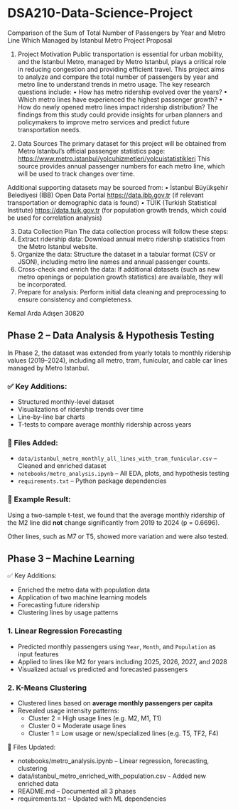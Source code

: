 # DSA210-Data-Science-Project
Comparison of the Sum of Total Number of Passengers by Year and Metro Line  Which Managed by Istanbul Metro
Project Proposal
1. Project Motivation
Public transportation is essential for urban mobility, and the Istanbul Metro, managed by Metro Istanbul, plays a critical role in reducing congestion and providing efficient travel. This project aims to analyze and compare the total number of passengers by year and metro line to understand trends in metro usage. The key research questions include:
•	How has metro ridership evolved over the years?
•	Which metro lines have experienced the highest passenger growth?
•	How do newly opened metro lines impact ridership distribution?
The findings from this study could provide insights for urban planners and policymakers to improve metro services and predict future transportation needs.

2. Data Sources
The primary dataset for this project will be obtained from Metro Istanbul’s official passenger statistics page:
https://www.metro.istanbul/yolcuhizmetleri/yolcuistatistikleri 
This source provides annual passenger numbers for each metro line, which will be used to track changes over time.

Additional supporting datasets may be sourced from:
•	İstanbul Büyükşehir Belediyesi (İBB) Open Data Portal
https://data.ibb.gov.tr (if relevant transportation or demographic data is found)
•	TÜİK (Turkish Statistical Institute)
https://data.tuik.gov.tr (for population growth trends, which could be used for correlation analysis)

3. Data Collection Plan
The data collection process will follow these steps:
1.	Extract ridership data: Download annual metro ridership statistics from the Metro Istanbul website.
2.	Organize the data: Structure the dataset in a tabular format (CSV or JSON), including metro line names and annual passenger counts.
3.	Cross-check and enrich the data: If additional datasets (such as new metro openings or population growth statistics) are available, they will be incorporated.
4.	Prepare for analysis: Perform initial data cleaning and preprocessing to ensure consistency and completeness.
 
Kemal Arda Adışen 30820 

## Phase 2 – Data Analysis & Hypothesis Testing

In Phase 2, the dataset was extended from yearly totals to monthly ridership values (2019–2024), including all metro, tram, funicular, and cable car lines managed by Metro Istanbul.

### ✅ Key Additions:
- Structured monthly-level dataset
- Visualizations of ridership trends over time
- Line-by-line bar charts
- T-tests to compare average monthly ridership across years

### 📁 Files Added:
- `data/istanbul_metro_monthly_all_lines_with_tram_funicular.csv` – Cleaned and enriched dataset
- `notebooks/metro_analysis.ipynb` – All EDA, plots, and hypothesis testing
- `requirements.txt` – Python package dependencies

### 🧪 Example Result:
Using a two-sample t-test, we found that the average monthly ridership of the M2 line did **not** change significantly from 2019 to 2024 (p = 0.6696).

Other lines, such as M7 or T5, showed more variation and were also tested. 

## Phase 3 – Machine Learning

✅ Key Additions:  
- Enriched the metro data with population data
- Application of two machine learning models  
- Forecasting future ridership  
- Clustering lines by usage patterns

### 1. Linear Regression Forecasting  
- Predicted monthly passengers using `Year`, `Month`, and `Population` as input features  
- Applied to lines like M2 for years including 2025, 2026, 2027, and 2028  
- Visualized actual vs predicted and forecasted passengers

### 2. K-Means Clustering  
- Clustered lines based on **average monthly passengers per capita**  
- Revealed usage intensity patterns:  
  - Cluster 2 = High usage lines (e.g. M2, M1, T1)  
  - Cluster 0 = Moderate usage lines  
  - Cluster 1 = Low usage or new/specialized lines (e.g. T5, TF2, F4)

📁 Files Updated:  
- notebooks/metro_analysis.ipynb – Linear regression, forecasting, clustering
- data/istanbul_metro_enriched_with_population.csv - Added new enriched data   
- README.md – Documented all 3 phases  
- requirements.txt – Updated with ML dependencies

